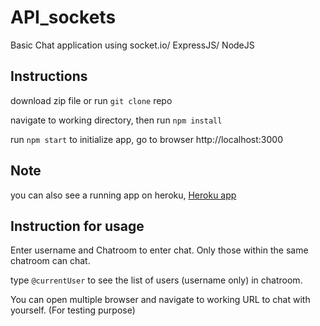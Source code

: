 # API_sockets

Basic Chat application using socket.io/ ExpressJS/ NodeJS

## Instructions

download zip file or run `git clone` repo

navigate to working directory, then run `npm install`

run `npm start` to initialize app, go to browser http://localhost:3000

## Note

you can also see a running app on heroku, [Heroku app](https://lit-anchorage-31694.herokuapp.com/index.html)

## Instruction for usage

Enter username and Chatroom to enter chat. Only those within the same chatroom can chat.

type `@currentUser` to see the list of users (username only) in chatroom.

You can open multiple browser and navigate to working URL to chat with yourself. (For testing purpose)
